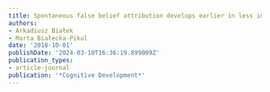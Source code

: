 ```yaml
---
title: Spontaneous false belief attribution develops earlier in less inhibited children
authors:
- Arkadiusz Białek
- Marta Białecka-Pikul
date: '2018-10-01'
publishDate: '2024-03-10T16:36:19.899009Z'
publication_types:
- article-journal
publication: '*Cognitive Development*'
---
```

